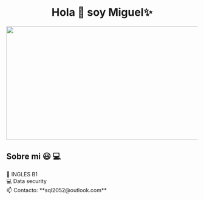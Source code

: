 <!DOCTYPE html>
<html lang="es">
<head>
<meta charset="UTF-8">
<meta name="viewport" content="width=device-width, initial-scale=1.0">

</head>
<body>

<h1 align="center">Hola 👋 soy Miguel✨ </h1> 
<div style="display: flex; justify-content: center;" >
    <img src="https://media1.giphy.com/media/v1.Y2lkPTc5MGI3NjExdHd2djRhYWVrZ2ZhMG5jZWs1bmR0YmQzeTJ6a2o3YTVraHcwemlpNiZlcD12MV9pbnRlcm5hbF9naWZfYnlfaWQmY3Q9Zw/xTcnSWYZvafyhEACBO/giphy.gif" width="850" height="300" />
</div>


<h2>Sobre mi 😃 💻 </h2>
<!--Intro start-->
<p align="left">
    🎥 INGLES B1 <br>
    💻 Data security<br>
    📫 Contacto: **sql2052@outlook.com**
</p>
<!--Intro end-->



</body>
</html>
